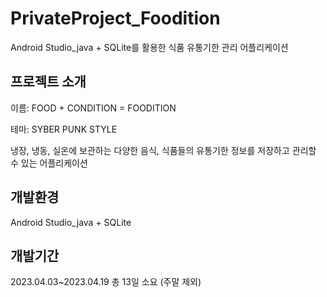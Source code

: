 # PrivateProject_Foodition


Android Studio_java + SQLite를 활용한 식품 유통기한 관리 어플리케이션


## 프로젝트 소개


이름: FOOD + CONDITION = FOODITION


테마: SYBER PUNK STYLE


냉장, 냉동, 실온에 보관하는 다양한 음식, 식품들의 유통기한 정보를 저장하고 관리할 수 있는 어플리케이션



## 개발환경


Android Studio_java + SQLite



## 개발기간


2023.04.03~2023.04.19 총 13일 소요 (주말 제외)






